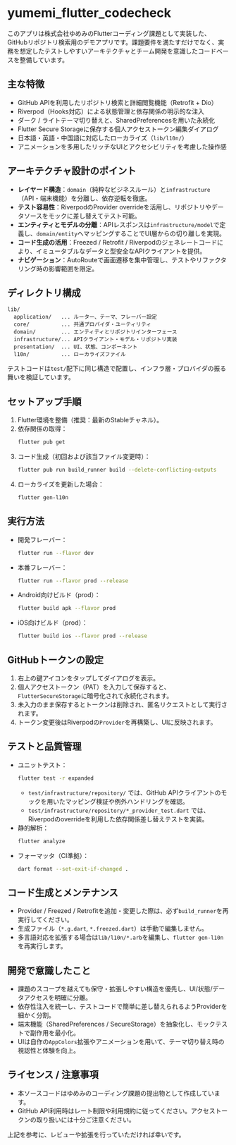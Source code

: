 # yumemi_flutter_codecheck

このアプリは株式会社ゆめみのFlutterコーディング課題として実装した、GitHubリポジトリ検索用のデモアプリです。課題要件を満たすだけでなく、実務を想定したテストしやすいアーキテクチャとチーム開発を意識したコードベースを整備しています。

## 主な特徴
- GitHub APIを利用したリポジトリ検索と詳細閲覧機能（Retrofit + Dio）
- Riverpod（Hooks対応）による状態管理と依存関係の明示的な注入
- ダーク / ライトテーマ切り替えと、SharedPreferencesを用いた永続化
- Flutter Secure Storageに保存する個人アクセストークン編集ダイアログ
- 日本語・英語・中国語に対応したローカライズ（`lib/l10n/`）
- アニメーションを多用したリッチなUIとアクセシビリティを考慮した操作感

## アーキテクチャ設計のポイント
- **レイヤード構造**：`domain`（純粋なビジネスルール）と`infrastructure`（API・端末機能）を分離し、依存逆転を徹底。
- **テスト容易性**：RiverpodのProvider overrideを活用し、リポジトリやデータソースをモックに差し替えてテスト可能。
- **エンティティとモデルの分離**：APIレスポンスは`infrastructure/model`で定義し、`domain/entity`へマッピングすることでUI層からの切り離しを実現。
- **コード生成の活用**：Freezed / Retrofit / Riverpodのジェネレートコードにより、イミュータブルなデータと型安全なAPIクライアントを提供。
- **ナビゲーション**：AutoRouteで画面遷移を集中管理し、テストやリファクタリング時の影響範囲を限定。

## ディレクトリ構成
```
lib/
  application/   ... ルーター、テーマ、フレーバー設定
  core/          ... 共通プロバイダ・ユーティリティ
  domain/        ... エンティティとリポジトリインターフェース
  infrastructure/... APIクライアント・モデル・リポジトリ実装
  presentation/  ... UI、状態、コンポーネント
  l10n/          ... ローカライズファイル
```
テストコードは`test/`配下に同じ構造で配置し、インフラ層・プロバイダの振る舞いを検証しています。

## セットアップ手順
1. Flutter環境を整備（推奨：最新のStableチャネル）。
2. 依存関係の取得：
   ```sh
   flutter pub get
   ```
3. コード生成（初回および該当ファイル変更時）：
   ```sh
   flutter pub run build_runner build --delete-conflicting-outputs
   ```
4. ローカライズを更新した場合：
   ```sh
   flutter gen-l10n
   ```

## 実行方法
- 開発フレーバー：
  ```sh
  flutter run --flavor dev
  ```
- 本番フレーバー：
  ```sh
  flutter run --flavor prod --release
  ```
- Android向けビルド（prod）：
  ```sh
  flutter build apk --flavor prod
  ```
- iOS向けビルド（prod）：
  ```sh
  flutter build ios --flavor prod --release
  ```

## GitHubトークンの設定
1. 右上の鍵アイコンをタップしてダイアログを表示。
2. 個人アクセストークン（PAT）を入力して保存すると、`FlutterSecureStorage`に暗号化されて永続化されます。
3. 未入力のまま保存するとトークンは削除され、匿名リクエストとして実行されます。
4. トークン変更後はRiverpodの`Provider`を再構築し、UIに反映されます。

## テストと品質管理
- ユニットテスト：
  ```sh
  flutter test -r expanded
  ```
  - `test/infrastructure/repository/` では、GitHub APIクライアントのモックを用いたマッピング検証や例外ハンドリングを確認。
  - `test/infrastructure/repository/*_provider_test.dart` では、Riverpodのoverrideを利用した依存関係差し替えテストを実装。
- 静的解析：
  ```sh
  flutter analyze
  ```
- フォーマッタ（CI準拠）：
  ```sh
  dart format --set-exit-if-changed .
  ```

## コード生成とメンテナンス
- Provider / Freezed / Retrofitを追加・変更した際は、必ず`build_runner`を再実行してください。
- 生成ファイル（`*.g.dart`, `*.freezed.dart`）は手動で編集しません。
- 多言語対応を拡張する場合は`lib/l10n/*.arb`を編集し、`flutter gen-l10n`を再実行します。

## 開発で意識したこと
- 課題のスコープを越えても保守・拡張しやすい構造を優先し、UI/状態/データアクセスを明確に分離。
- 依存性注入を統一し、テストコードで簡単に差し替えられるようProviderを細かく分割。
- 端末機能（SharedPreferences / SecureStorage）を抽象化し、モックテストで副作用を最小化。
- UIは自作の`AppColors`拡張やアニメーションを用いて、テーマ切り替え時の視認性と体験を向上。

## ライセンス / 注意事項
- 本ソースコードはゆめみのコーディング課題の提出物として作成しています。
- GitHub API利用時はレート制限や利用規約に従ってください。アクセストークンの取り扱いには十分ご注意ください。

上記を参考に、レビューや拡張を行っていただければ幸いです。
